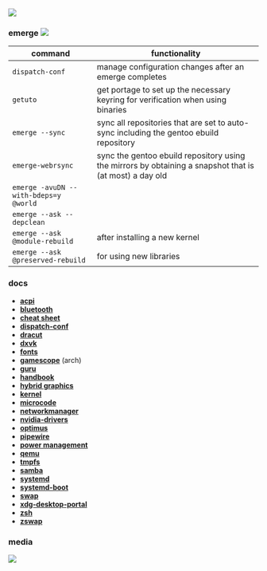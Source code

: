 # [![](https://assets.gentoo.org/tyrian/v1/site-logo.svg)]()

### emerge [![](https://www.gentoo.org/assets/img/badges/gentoo-badge3.svg)]()
| command | functionality |
|---------|---------------|
| `dispatch-conf` | manage configuration changes after an emerge completes |
| `getuto` | get portage to set up the necessary keyring for verification when using binaries |
| `emerge --sync` | sync all repositories that are set to auto-sync including the gentoo ebuild repository |
| `emerge-webrsync` | sync the gentoo ebuild repository using the mirrors by obtaining a snapshot that is (at most) a day old |
| `emerge -avuDN --with-bdeps=y @world` | |
| `emerge --ask --depclean` | |
| `emerge --ask @module-rebuild` | after installing a new kernel |
| `emerge --ask @preserved-rebuild` | for using new libraries |

### docs
- [__acpi__][url-acpi]
- [__bluetooth__][url-bluetooth]
- [__cheat sheet__][url-cheat-sheet]
- [__dispatch-conf__][url-dispatch-conf]
- [__dracut__][url-dracut]
- [__dxvk__][url-dxvk]
- [__fonts__][url-fonts]
- [__gamescope__][url-gamescope] (arch)
- [__guru__][url-guru]
- [__handbook__][url-handbook-amd64]
- [__hybrid graphics__][url-hybrid-graphics]
- [__kernel__][url-kernel]
- [__microcode__][url-microcode]
- [__networkmanager__][url-networkmanager]
- [__nvidia-drivers__][url-nvidia-drivers]
- [__optimus__][url-optimus]
- [__pipewire__][url-pipewire]
- [__power management__][url-power-management]
- [__qemu__][url-qemu]
- [__tmpfs__][url-portage-tmpdir-tmpfs]
- [__samba__][url-samba]
- [__systemd__][url-systemd]
- [__systemd-boot__][url-systemd-boot]
- [__swap__][url-swap]
- [__xdg-desktop-portal__][url-xdg-desktop-portal]
- [__zsh__][url-zsh]
- [__zswap__][url-zswap]

### media
[![](https://github.com/librazhd7/gentoo/tree/main/media/fastfetch.jpg)]()

<!-- docs -->
[url-acpi]: <https://wiki.gentoo.org/wiki/ACPI>
[url-bluetooth]: <https://wiki.gentoo.org/wiki/Bluetooth>
[url-cheat-sheet]: <https://wiki.gentoo.org/wiki/Gentoo_Cheat_Sheet>
[url-dispatch-conf]: <https://wiki.gentoo.org/wiki/Dispatch-conf>
[url-dracut]: <https://wiki.gentoo.org/wiki/Dracut>
[url-dxvk]: <https://github.com/doitsujin/dxvk>
[url-fonts]: <https://wiki.gentoo.org/wiki/Fonts>
[url-gamescope]: <https://wiki.archlinux.org/title/Gamescope>
[url-guru]: <https://wiki.gentoo.org/wiki/Project:GURU>
[url-handbook-amd64]: <https://wiki.gentoo.org/wiki/Handbook:AMD64>
[url-hybrid-graphics]: <https://wiki.gentoo.org/wiki/Hybrid_graphics>
[url-kernel]: <https://wiki.gentoo.org/wiki/Kernel>
[url-microcode]: <https://wiki.gentoo.org/wiki/Microcode>
[url-networkmanager]: <https://wiki.gentoo.org/wiki/NetworkManager>
[url-nvidia-drivers]: <https://wiki.gentoo.org/wiki/NVIDIA/nvidia-drivers>
[url-optimus]: <https://wiki.gentoo.org/wiki/NVIDIA/Optimus>
[url-pipewire]: <https://wiki.gentoo.org/wiki/PipeWire>
[url-power-management]: <https://wiki.gentoo.org/wiki/Power_management>
[url-portage-tmpdir-tmpfs]: <https://wiki.gentoo.org/wiki/Portage_TMPDIR_on_tmpfs>
[url-qemu]: <https://wiki.gentoo.org/wiki/QEMU>
[url-samba]: <https://wiki.gentoo.org/wiki/Samba>
[url-systemd]: <https://wiki.gentoo.org/wiki/Systemd>
[url-systemd-boot]: <https://wiki.gentoo.org/wiki/Systemd/systemd-boot>
[url-swap]: <https://wiki.gentoo.org/wiki/Swap>
[url-xdg-desktop-portal]: <https://wiki.gentoo.org/wiki/XDG/xdg-desktop-portal>
[url-zsh]: <https://wiki.gentoo.org/wiki/Zsh>
[url-zswap]: <https://wiki.gentoo.org/wiki/Zswap>
